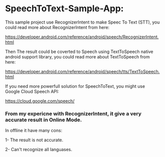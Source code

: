 # SpeechToText-Sample-App:

This sample project use RecognizerIntent to make Speec To Text (STT), you could read more about RecognizerIntent from here:

https://developer.android.com/reference/android/speech/RecognizerIntent.html

Then The result could be coverted to Speech using TextToSpeech native android support library, you could read more about TextToSpeech from here:

https://developer.android.com/reference/android/speech/tts/TextToSpeech.html

If you need more powerfull solution for SpeechToText, you might use Google Cloud Speech API:

https://cloud.google.com/speech/

### From my expericne with RecognizerIntent, it give a very accurate result in Online Mode.

In offline it have many cons:


1- The result is not accurate.

2- Can't recognize all languases.





